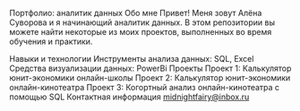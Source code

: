 Портфолио: аналитик данных
Обо мне
Привет! Меня зовут Алёна Суворова и я начинающий аналитик данных. В этом репозитории вы можете найти некоторые из моих проектов, выполненных во время обучения и практики.

Навыки и технологии
Инструменты анализа данных: SQL, Excel
Средства визуализации данных: PowerBi
Проекты
Проект 1: Калькулятор юнит-экономики онлайн-школы
Проект 2: Калькулятор юнит-экономики онлайн-кинотеатра
Проект 3: Когортный анализ онлайн-кинотеатра с помощью SQL
Контактная информация
midnightfairy@inbox.ru
